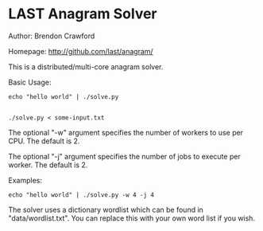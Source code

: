 LAST Anagram Solver
===================

Author: Brendon Crawford <brendon at last vc>

Homepage: http://github.com/last/anagram/

This is a distributed/multi-core anagram solver.

Basic Usage:

    echo "hello world" | ./solve.py


    ./solve.py < some-input.txt

The optional "-w" argument specifies the number of
workers to use per CPU. The default is 2.

The optional "-j" argument specifies the number of
jobs to execute per worker. The default is 2.

Examples:

    echo "hello world" | ./solve.py -w 4 -j 4

The solver uses a dictionary wordlist which can be found
in "data/wordlist.txt". You can replace this with your own
word list if you wish.
